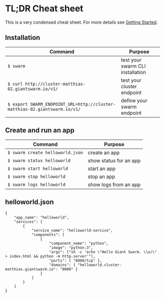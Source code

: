 # TL;DR Cheat sheet
This is a very condensed cheat sheet. For more details see [Getting Started](gettingstarted.md).

## Installation

Command      | Purpose
------------ | -------------
`$ swarm`    | test your swarm CLI installation
`$ curl http://cluster-matthias-02.giantswarm.io/v1/` | test your cluster endpoint 
`$ export SWARM_ENDPOINT_URL=http://cluster-matthias-02.giantswarm.io/v1/` | define your swarm endpoint

## Create and run an app

Command                          | Purpose
------------                     | -------------
`$ swarm create helloworld.json` | create an app
`$ swarm status helloworld`      | show status for an app
`$ swarm start helloworld`       | start an app
`$ swarm stop helloworld`        | stop an app
`$ swarm logs helloworld`        | show logs from an app

## helloworld.json

    {
        "app_name": "helloworld",
        "services": [
            {
                "service_name": "helloworld-service",
                "components": [
                    {
                        "component_name": "python",
                        "image": "python:3",
                        "args": ["sh -c 'echo \"Hello Giant Swarm. \\o/\" > index.html && python -m http.server'"],
                        "ports": [ "8000/tcp" ],
                        "domains": { "helloworld.cluster-matthias.giantswarm.io": "8000" }
                    }
                ]
            }
        ]
    }
